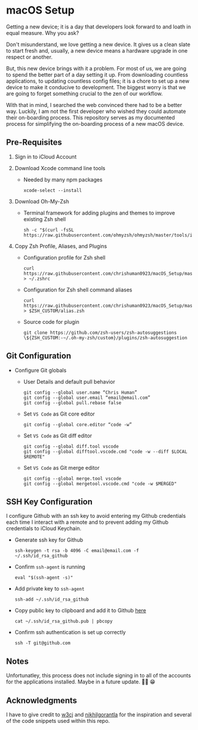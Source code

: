 # macOS Setup

Getting a new device; it is a day that developers look forward to and loath in equal measure. Why you ask?

Don't misunderstand, we love getting a new device. It gives us a clean slate to start fresh and, usually, a new device means a hardware upgrade in one respect or another.

But, this new device brings with it a problem. For most of us, we are going to spend the better part of a day setting it up. From downloading countless applications, to updating countless config files; it is a chore to set up a new device to make it conducive to development. The biggest worry is that we are going to forget something crucial to the zen of our workflow.

With that in mind, I searched the web convinced there had to be a better way. Luckily, I am not the first developer who wished they could automate their on-boarding process. This repository serves as my documented process for simplifying the on-boarding process of a new macOS device.

## Pre-Requisites

1.  Sign in to iCloud Account
1.  Download Xcode command line tools

    - Needed by many npm packages

          xcode-select --install

1.  Download Oh-My-Zsh

    - Terminal framework for adding plugins and themes to improve existing Zsh shell

          sh -c "$(curl -fsSL https://raw.githubusercontent.com/ohmyzsh/ohmyzsh/master/tools/install.sh)"

1.  Copy Zsh Profile, Aliases, and Plugins

    - Configuration profile for Zsh shell

          curl https://raw.githubusercontent.com/chrishuman0923/macOS_Setup/master/config/zsh/.zshrc > ~/.zshrc

    - Configuration for Zsh shell command aliases

          curl https://raw.githubusercontent.com/chrishuman0923/macOS_Setup/master/config/zsh/alias.zsh > $ZSH_CUSTOM/alias.zsh

    - Source code for plugin

          git clone https://github.com/zsh-users/zsh-autosuggestions \${ZSH_CUSTOM:-~/.oh-my-zsh/custom}/plugins/zsh-autosuggestion

## Git Configuration

- Configure Git globals

  - User Details and default pull behavior

        git config --global user.name “Chris Human”
        git config --global user.email “email@email.com”
        git config --global pull.rebase false

  - Set `VS Code` as Git core editor

        git config --global core.editor “code -w”

  - Set `VS Code` as Git diff editor

        git config --global diff.tool vscode
        git config --global difftool.vscode.cmd "code -w --diff $LOCAL $REMOTE"

  - Set `VS Code` as Git merge editor

        git config --global merge.tool vscode
        git config --global mergetool.vscode.cmd "code -w $MERGED"

## SSH Key Configuration

I configure Github with an ssh key to avoid entering my Github credentials each time I interact with a remote and to prevent adding my Github credentials to iCloud Keychain.

- Generate ssh key for Github

      ssh-keygen -t rsa -b 4096 -C email@email.com -f ~/.ssh/id_rsa_github

- Confirm `ssh-agent` is running

      eval "$(ssh-agent -s)"

- Add private key to `ssh-agent`

      ssh-add ~/.ssh/id_rsa_github

- Copy public key to clipboard and add it to Github [here](https://github.com/settings/keys)

      cat ~/.ssh/id_rsa_github.pub | pbcopy

- Confirm ssh authentication is set up correctly

      ssh -T git@github.com

## Notes

Unfortunatley, this process does not include signing in to all of the accounts for the applications installed. Maybe in a future update. 🤞🏻 😁

## Acknowledgments

I have to give credit to [w3cj](https://github.com/w3cj) and [nikhilgorantla](https://github.com/nikhilgorantla) for the inspiration and several of the code snippets used within this repo.
